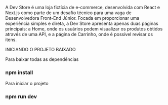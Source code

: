 A Dev Store é uma loja fictícia de e-commerce, desenvolvida com React e Next.js como parte de um desafio técnico para uma vaga de Desenvolvedora Front-End Júnior. Focada em proporcionar uma experiência simples e direta, a Dev Store apresenta apenas duas páginas principais: a Home, onde os usuários podem visualizar os produtos obtidos através de uma API, e a página de Carrinho, onde é possível revisar os itens.

INICIANDO O PROJETO BAIXADO

Para baixar todas as dependências

### npm install

Para iniciar o projeto

### npm run dev
